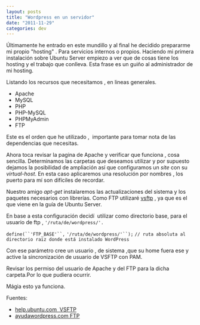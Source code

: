 ```yaml
---
layout: posts
title: "Wordpress en un servidor"
date: "2011-11-29"
categories: dev
---
```


Últimamente he entrado en este mundillo y al final he decidido prepararme mi propio "hosting" . Para servicios internos o propios. Haciendo mi primera instalación sobre Ubuntu Server empiezo a ver que de cosas tiene los hosting y el trabajo que conlleva. Esta frase es un guiño al administrador de mi hosting.

Listando los recursos que necesitamos , en lineas generales.

- Apache
- MySQL
- PHP
- PHP-MySQL
- PHPMyAdmin
- FTP

Este es el orden que he utilizado ,  importante para tomar nota de las dependencias que necesitas.

Ahora toca revisar la pagina de Apache y verificar que funciona , cosa sencilla. Determinamos las carpetas que deseamos utilizar y por supuesto dejamos la posibilidad de ampliación así que configuramos un _site_ con su _virtual-host_. En esta caso aplicaremos una resolución por nombres , los puerto para mí son difíciles de recordar.

Nuestro amigo _apt-get_ instalaremos las actualizaciones del sistema y los paquetes necesarios con librerías. Como FTP utilizaré [vsftp](https://help.ubuntu.com/11.10/serverguide/C/ftp-server.html "VSFTP - Guía Ubuntu Server") , ya que es el que viene en la guía de Ubuntu Server.

En base a esta configuración decidí  utilizar como directorio base, para el usuario de ftp , `'/ruta/de/wordpress/'.`

`define(``'FTP_BASE'``,` `'/ruta/de/wordpress/'``);` `// ruta absoluta al directorio raiz donde está instalado WordPress`

Con ese parámetro cree un usuario , de sistema ,que su home fuera ese y active la sincronización de usuario de VSFTP con PAM.

Revisar los permiso del usuario de Apache y del FTP para la dicha carpeta.Por lo que pudiera ocurrir.

Mágia esto ya funciona.

Fuentes:

- [help.ubuntu.com  VSFTP](https://help.ubuntu.com/11.10/serverguide/C/ftp-server.html "VSFTP - Guía Ubuntu Server")
- [ayudawordpress.com FTP](https://ayudawordpress.com/instalar-plugins-y-temas-sin-poner-datos-de-ftp/ "AyudaWordpress FTP")

